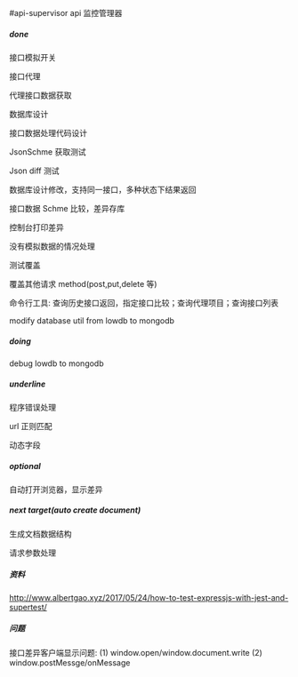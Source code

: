 #api-supervisor
api 监控管理器

##### done

接口模拟开关

接口代理

代理接口数据获取

数据库设计

接口数据处理代码设计

JsonSchme 获取测试

Json diff 测试

数据库设计修改，支持同一接口，多种状态下结果返回

接口数据 Schme 比较，差异存库

控制台打印差异

没有模拟数据的情况处理

测试覆盖

覆盖其他请求 method(post,put,delete 等)

命令行工具: 查询历史接口返回，指定接口比较；查询代理项目；查询接口列表

modify database util from lowdb to mongodb

##### doing

debug lowdb to mongodb

##### underline

程序错误处理

url 正则匹配

动态字段

##### optional

自动打开浏览器，显示差异

##### next target(auto create document)

生成文档数据结构

请求参数处理

##### 资料

http://www.albertgao.xyz/2017/05/24/how-to-test-expressjs-with-jest-and-supertest/

##### 问题

接口差异客户端显示问题:
(1) window.open/window.document.write
(2) window.postMessge/onMessage
